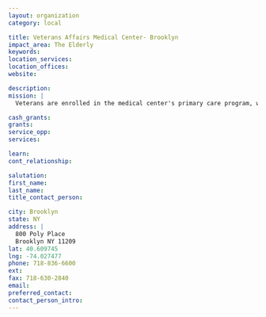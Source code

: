 ```yaml
---
layout: organization
category: local

title: Veterans Affairs Medical Center- Brooklyn
impact_area: The Elderly
keywords: 
location_services: 
location_offices: 
website:  

description: 
mission: |
  Veterans are enrolled in the medical center's primary care program, which establishes one healthcare provider (MD, PA, NP) and team, to coordinate the patient's care. Inpatient and outpatient services are available in medicine, surgery, psychiatry, dermatology, rehabilitation medicine, pathology, nephrology, laboratory medicine and radiology. A house staff rotation in ambulatory care medicine and primary care pharmacy makes the medical center a preferred site for training medical students. The medical center maintains a Comprehensive Cancer Care Center providing highly integrated oncologic, surgical and state-of-the-art radiotherapy services. A Women's Healthcare Center, with a mammography unit, exists offering comprehensive medical services to female veterans.

cash_grants: 
grants: 
service_opp: 
services: 

learn: 
cont_relationship: 

salutation: 
first_name: 
last_name: 
title_contact_person: 

city: Brooklyn
state: NY
address: |
  800 Poly Place     
  Brooklyn NY 11209
lat: 40.609745
lng: -74.027477
phone: 718-836-6600
ext: 
fax: 718-630-2840
email: 
preferred_contact: 
contact_person_intro: 
---
```

